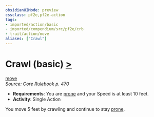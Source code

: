 ```yaml
---
obsidianUIMode: preview
cssclass: pf2e,pf2e-action
tags:
- imported/action/basic
- imported/compendium/src/pf2e/crb
- trait/action/move
aliases: ["Crawl"]
---
```

# Crawl (basic) [>](chapter-9-playing-the-game.md#Actions "Single Action")
[move](move.md)  
*Source: Core Rulebook p. 470*  


- **Requirements**: You are [prone](conditions.md#Prone) and your Speed is at least 10 feet.
- **Activity**: Single Action

You move 5 feet by crawling and continue to stay [prone](conditions.md#Prone).
